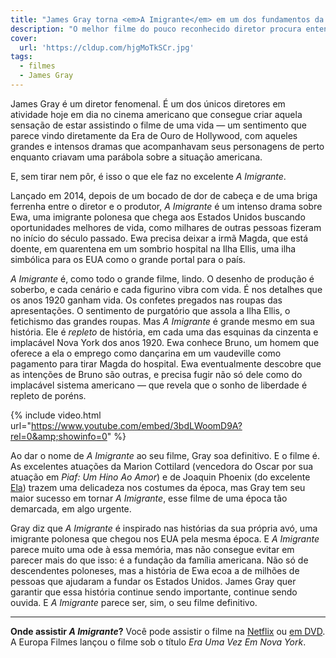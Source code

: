 ```yaml
---
title: "James Gray torna <em>A Imigrante</em> em um dos fundamentos da América."
description: "O melhor filme do pouco reconhecido diretor procura entender a sociedade americana através de um dos seus elementos fundadores."
cover:
  url: 'https://cldup.com/hjgMoTkSCr.jpg'
tags:
  - filmes
  - James Gray
---
```


James Gray é um diretor fenomenal. É um dos únicos diretores em atividade hoje em dia no cinema americano que consegue criar aquela sensação de estar assistindo o filme de uma vida — um sentimento que parece vindo diretamente da Era de Ouro de Hollywood, com aqueles grandes e intensos dramas que acompanhavam seus personagens de perto enquanto criavam uma parábola sobre a situação americana.

E, sem tirar nem pôr, é isso o que ele faz no excelente _A Imigrante_.

Lançado em 2014, depois de um bocado de dor de cabeça e de uma briga ferrenha entre o diretor e o produtor, _A Imigrante_ é um intenso drama sobre Ewa, uma imigrante polonesa que chega aos Estados Unidos buscando oportunidades melhores de vida, como milhares de outras pessoas fizeram no início do século passado. Ewa precisa deixar a irmã Magda, que está doente, em quarentena em um sombrio hospital na Ilha Ellis, uma ilha simbólica para os EUA como o grande portal para o país.

_A Imigrante_ é, como todo o grande filme, lindo. O desenho de produção é soberbo, e cada cenário e cada figurino vibra com vida. É nos detalhes que os anos 1920 ganham vida. Os confetes pregados nas roupas das apresentações. O sentimento de purgatório que assola a Ilha Ellis, o fetichismo das grandes roupas. Mas _A Imigrante_ é grande mesmo em sua história. Ele é _repleto_ de história, em cada uma das esquinas da cinzenta e implacável Nova York dos anos 1920. Ewa conhece Bruno, um homem que oferece a ela o emprego como dançarina em um vaudeville como pagamento para tirar Magda do hospital. Ewa eventualmente descobre que as intenções de Bruno são outras, e precisa fugir não só dele como do implacável sistema americano — que revela que o sonho de liberdade é repleto de poréns.

{% include video.html url="https://www.youtube.com/embed/3bdLWoomD9A?rel=0&amp;showinfo=0" %}

Ao dar o nome de _A Imigrante_ ao seu filme, Gray soa definitivo. E o filme é. As excelentes atuações da Marion Cottilard (vencedora do Oscar por sua atuação em _Piaf: Um Hino Ao Amor_) e de Joaquin Phoenix (do excelente [Ela](https://paomortadela.com.br/2016/ela.html)) trazem uma delicadeza nos costumes da época, mas Gray tem seu maior sucesso em tornar _A Imigrante_, esse filme de uma época tão demarcada, em algo urgente.

Gray diz que _A Imigrante_ é inspirado nas histórias da sua própria avó, uma imigrante polonesa que chegou nos EUA pela mesma época. E _A Imigrante_ parece muito uma ode à essa memória, mas não consegue evitar em parecer mais do que isso: é a fundação da família americana. Não só de descendentes poloneses, mas a história de Ewa ecoa a de milhões de pessoas que ajudaram a fundar os Estados Unidos. James Gray quer garantir que essa história continue sendo importante, continue sendo ouvida. E _A Imigrante_ parece ser, sim, o seu filme definitivo.

---

**Onde assistir _A Imigrante_?** Você pode assistir o filme na [Netflix](https://www.netflix.com/title/70275521) ou [em DVD](http://livraria.folha.com.br/filmes/drama/era-vez-nova-york-dvd-1290858.html). A Europa Filmes lançou o filme sob o título _Era Uma Vez Em Nova York_.
